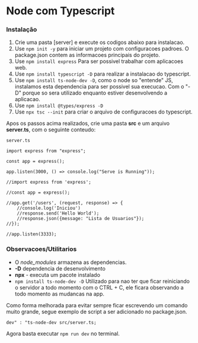# Node com Typescript

### **Instalação**

1. Crie uma pasta [server] e execute os codigos abaixo para instalacao. 
1. Use `npm init -y` para iniciar um projeto com configuracoes padroes. O package.json contem as informacoes principais do projeto.
1. Use `npm install express` Para ser possivel trabalhar com aplicacoes web.
1. Use `npm install typescript -D` para realizar a instalacao do typescript.
1. Use `npm install ts-node-dev -D`, como o node so "entende" JS, instalamos esta dependencia para ser possivel sua execucao. Com o "-D" porque so sera utilizado enquanto estiver desenvolvendo a aplicacao.
1. Use `npm install @types/express -D`
1. Use `npx tsc --init` para criar o arquivo de configuracoes do typescript.

Apos os passos acima realizados, crie uma pasta **src** e um arquivo **server.ts**, com o seguinte conteudo:

```
server.ts

import express from "express";

const app = express();

app.listen(3000, () => console.log("Serve is Running"));

//import express from 'express';

//const app = express();

//app.get('/users', (request, response) => {
    //console.log('Iniciou')
    //response.send('Hello World');
    //response.json({message: "Lista de Usuarios"});
//});

//app.listen(3333);
```

### **Observacoes/Utilitarios**

- O *node_modules* armazena as dependencias.
- **-D** dependencia de desenvolvimento
- **npx** - executa um pacote instalado
- `npm install ts-node-dev -D` Utilizado para nao ter que ficar reiniciando o servidor a todo momento com o CTRL + C, ele ficara observando a todo momento as mudancas na app.

Como forma melhorada para evitar sempre ficar escrevendo um comando muito grande, segue exemplo de script a ser adicionado no package.json.

`dev" : "ts-node-dev src/server.ts;`

Agora basta executar `npm run dev` no terminal.